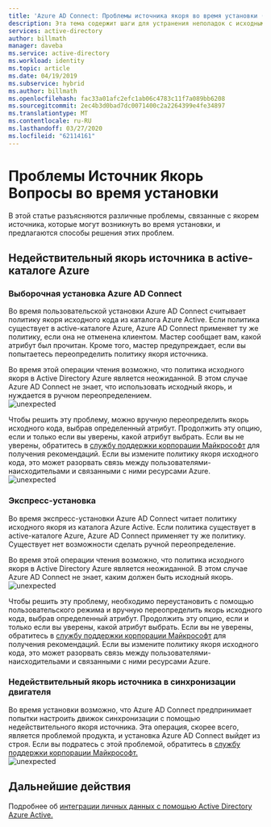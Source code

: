 ```yaml
---
title: 'Azure AD Connect: Проблемы источника якоря во время установки (ru) Документы Майкрософт'
description: Эта тема содержит шаги для устранения неполадок с исходным якорем во время установки.
services: active-directory
author: billmath
manager: daveba
ms.service: active-directory
ms.workload: identity
ms.topic: article
ms.date: 04/19/2019
ms.subservice: hybrid
ms.author: billmath
ms.openlocfilehash: fac33a01afc2efc1ab06c4783c11f7a089bb6208
ms.sourcegitcommit: 2ec4b3d0bad7dc0071400c2a2264399e4fe34897
ms.translationtype: MT
ms.contentlocale: ru-RU
ms.lasthandoff: 03/27/2020
ms.locfileid: "62114161"
---
```

# <a name="troubleshooting-source-anchor-issues-during-installation"></a>Проблемы Источник Якорь Вопросы во время установки
В этой статье разъясняются различные проблемы, связанные с якорем источника, которые могут возникнуть во время установки, и предлагаются способы решения этих проблем.

## <a name="invalid-source-anchor-in-azure-active-directory"></a>Недействительный якорь источника в active-каталоге Azure

### <a name="custom-installation"></a>Выборочная установка Azure AD Connect

Во время пользовательской установки Azure AD Connect считывает политику якоря исходного кода из каталога Azure Active. Если политика существует в active-каталоге Azure, Azure AD Connect применяет ту же политику, если она не отменена клиентом. Мастер сообщает вам, какой атрибут был прочитан. Кроме того, мастер предупреждает, если вы попытаетесь переопределить политику якоря источника.

Во время этой операции чтения возможно, что политика исходного якоря в Active Directory Azure является неожиданной. В этом случае Azure AD Connect не знает, что использовать исходный якорь, и нуждается в ручном переопределением.</br>
![unexpected](media/tshoot-connect-source-anchor/source1.png)

Чтобы решить эту проблему, можно вручную переопределить якорь исходного кода, выбрав определенный атрибут. Продолжить эту опцию, если и только если вы уверены, какой атрибут выбрать. Если вы не уверены, обратитесь в [службу поддержки корпорации Майкрософт](https://support.microsoft.com/contactus/) для получения рекомендаций. Если вы измените политику якоря исходного кода, это может разорвать связь между пользователями-наисходительами и связанными с ними ресурсами Azure.</br>
![unexpected](media/tshoot-connect-source-anchor/source2.png)

### <a name="express-installation"></a>Экспресс-установка
Во время экспресс-установки Azure AD Connect читает политику исходного якоря из каталога Azure Active. Если политика существует в active-каталоге Azure, Azure AD Connect применяет ту же политику. Существует нет возможности сделать ручной переопределение.

Во время этой операции чтения возможно, что политика исходного якоря в Active Directory Azure является неожиданной. В этом случае Azure AD Connect не знает, каким должен быть исходный якорь.</br>
![unexpected](media/tshoot-connect-source-anchor/source3.png)

Чтобы решить эту проблему, необходимо переустановить с помощью пользовательского режима и вручную переопределить якорь исходного кода, выбрав определенный атрибут. Продолжить эту опцию, если и только если вы уверены, какой атрибут выбрать. Если вы не уверены, обратитесь в [службу поддержки корпорации Майкрософт](https://support.microsoft.com/contactus/) для получения рекомендаций. Если вы измените политику якоря исходного кода, это может разорвать связь между пользователями-наисходительами и связанными с ними ресурсами Azure.

### <a name="invalid-source-anchor-in-sync-engine"></a>Недействительный якорь источника в синхронизации двигателя
Во время установки возможно, что Azure AD Connect предпринимает попытки настроить движок синхронизации с помощью недействительного якоря источника. Эта операция, скорее всего, является проблемой продукта, и установка Azure AD Connect выйдет из строя. Если вы подратесь с этой проблемой, обратитесь в [службу поддержки корпорации Майкрософт.](https://support.microsoft.com/contactus/)</br>
![unexpected](media/tshoot-connect-source-anchor/source4.png)


## <a name="next-steps"></a>Дальнейшие действия
Подробнее об [интеграции личных данных с помощью Active Directory Azure Active.](whatis-hybrid-identity.md)